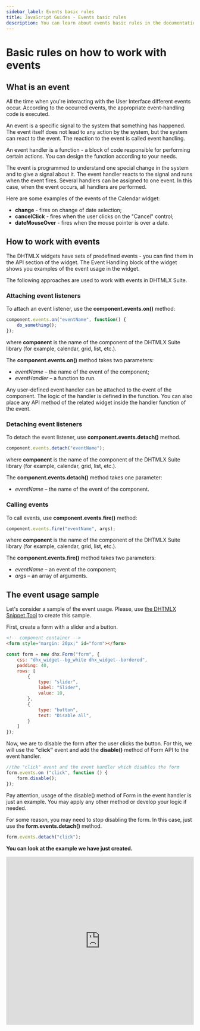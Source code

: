 ```yaml
---
sidebar_label: Events basic rules
title: JavaScript Guides - Events basic rules 
description: You can learn about events basic rules in the documentation of the DHTMLX JavaScript UI library. Browse developer guides and API reference, try out code examples and live demos, and download a free 30-day evaluation version of DHTMLX Suite 7.
---
```


# Basic rules on how to work with events

## What is an event

All the time when you're interacting with the User Interface different events occur. According to the occurred events, the appropriate event-handling code is executed.

An event is a specific signal to the system that something has happened. The event itself does not lead to any action by the system, but the system can react to the event. The reaction to the event is called event handling.

An event handler is a function - a block of code responsible for performing certain actions. You can design the function according to your needs.

The event is programmed to understand one special change in the system and to give a signal about it. The event handler reacts to the signal and runs when the event fires. Several handlers can be assigned to one event. In this case, when the event occurs, all handlers are performed.

Here are some examples of the events of the Calendar widget:

- **change** - fires on change of date selection;
- **cancelClick** - fires when the user clicks on the "Cancel" control;
- **dateMouseOver** - fires when the mouse pointer is over a date.

## How to work with events

The DHTMLX widgets have sets of predefined events - you can find them in the API section of the widget. The Event Handling block of the widget shows you examples of the event usage in the widget.

The following approaches are used to work with events in DHTMLX Suite.

### Attaching event listeners

To attach an event listener, use the **component.events.on()** method:

```js
component.events.on("eventName", function() {
    do_something();
});
```

where **component** is the name of the component of the DHTMLX Suite library (for example, calendar, grid, list, etc.).

The **component.events.on()** method takes two parameters:

- *eventName* – the name of the event of the component;
- *eventHandler*  – a function to run.

Any user-defined event handler can be attached to the event of the component. The logic of the handler is defined in the function. You can also place any API method of the related widget inside the handler function of the event.

### Detaching event listeners

To detach the event listener, use **component.events.detach()** method.

```js
component.events.detach("eventName");
```

where **component** is the name of the component of the DHTMLX Suite library (for example, calendar, grid, list, etc.).

The **component.events.detach()** method takes one parameter:

- *eventName* – the name of the event of the component.

### Calling events

To call events, use **component.events.fire()** method:

```js
component.events.fire("eventName", args);
```

where **component**  is the name of the component of the DHTMLX Suite library (for example, calendar, grid, list, etc.).

The **component.events.fire()** method takes two parameters:

- *eventName* – an event of the component;
- *args* – an array of arguments.

## The event usage sample

Let's consider a sample of the event usage. Please, use [the DHTMLX Snippet Tool](https://snippet.dhtmlx.com/lscu83ji) to create this sample.

First, create a form with a slider and a button.

```html
<!-- component container -->
<form style="margin: 20px;" id="form"></form>
```

```js
const form = new dhx.Form("form", {
    css: "dhx_widget--bg_white dhx_widget--bordered",
    padding: 40,
    rows: [
        {
            type: "slider",
            label: "Slider",
            value: 10,
        },
        {
            type: "button",
            text: "Disable all",
        }
    ]
}); 
```

Now, we are to disable the form after the user clicks the button. For this, we will use the **"click"** event and add the **disable()** method of Form API to the event handler.

```js
//the "click" event and the event handler which disables the form
form.events.on ("click", function () {
    form.disable();
});
```

Pay attention,  usage of the disable() method of Form in the event handler is just an example. You may apply any other method or develop your logic if needed.

For some reason, you may need to stop disabling the form. In this case, just use the **form.events.detach()** method.

```js
form.events.detach("click");
```

**You can look at the example we have just created.**

<iframe src="https://snippet.dhtmlx.com/hz80f7vc?mode=js" frameborder="0" class="snippet_iframe" width="100%" height="450"></iframe>

